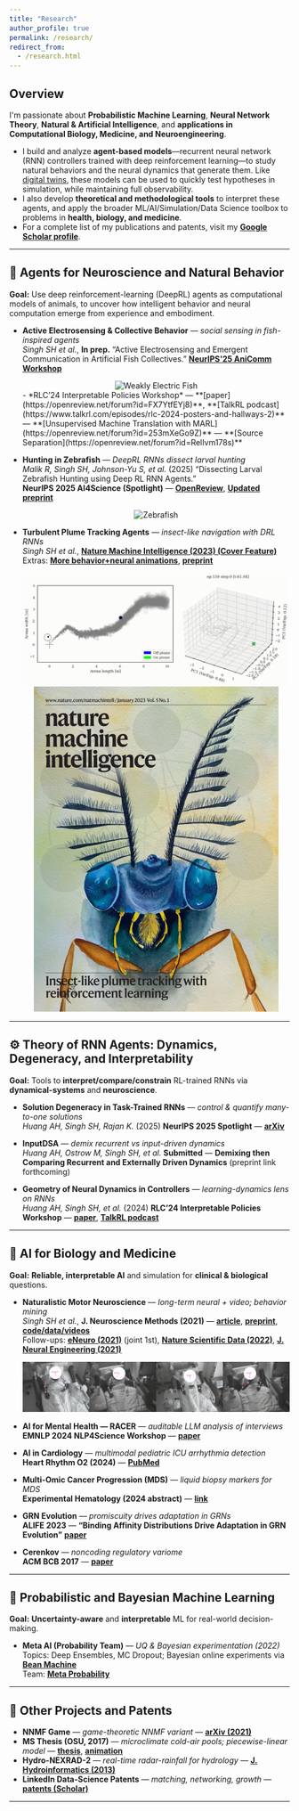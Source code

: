 ```yaml
---
title: "Research"
author_profile: true
permalink: /research/
redirect_from: 
  - /research.html
---
```


## Overview
I'm passionate about **Probabilistic Machine Learning**, **Neural Network Theory**, **Natural & Artificial Intelligence**, and **applications in Computational Biology, Medicine, and Neuroengineering**.  
* I build and analyze **agent-based models**—recurrent neural network (RNN) controllers trained with deep reinforcement learning—to study natural behaviors and the neural dynamics that generate them. Like [digital twins](https://en.wikipedia.org/wiki/Digital_twin), these models can be used to quickly test hypotheses in simulation, while maintaining full observability.  
* I also develop **theoretical and methodological tools** to interpret these agents, and apply the broader ML/AI/Simulation/Data Science toolbox to problems in **health, biology, and medicine**.  
* For a complete list of my publications and patents, visit my **[Google Scholar profile](https://scholar.google.com/citations?user=S6wyhngAAAAJ&hl=en)**.


***

## 🧠 Agents for Neuroscience and Natural Behavior

**Goal:** Use deep reinforcement-learning (DeepRL) agents as computational models of animals, to uncover how intelligent behavior and neural computation emerge from experience and embodiment.  

- **Active Electrosensing & Collective Behavior** — *social sensing in fish-inspired agents*  
  *Singh SH et al.*, **In prep.** “Active Electrosensing and Emergent Communication in Artificial Fish Collectives.”  **[NeurIPS'25 AniComm Workshop](https://openreview.net/forum?id=cE07Ac7UWx)** 
  <div align="center"><img src="/files/MAFish_20250109_183556_58206857_5sec.gif" alt="Weakly Electric Fish" /></div>
  - *RLC’24 Interpretable Policies Workshop* — **[paper](https://openreview.net/forum?id=FX7YtfEYj8)**, **[TalkRL podcast](https://www.talkrl.com/episodes/rlc-2024-posters-and-hallways-2)**  
  — **[Unsupervised Machine Translation with MARL](https://openreview.net/forum?id=253mXeGo9Z)**  
  — **[Source Separation](https://openreview.net/forum?id=RelIvm178s)**

- **Hunting in Zebrafish** — *DeepRL RNNs dissect larval hunting*  
  *Malik R, Singh SH, Johnson-Yu S, et al.* (2025) “Dissecting Larval Zebrafish Hunting using Deep RL RNN Agents.”  
  **NeurIPS 2025 AI4Science (Spotlight)** — **[OpenReview](https://openreview.net/forum?id=3kiCmoOQz7#discussion)**, **[Updated preprint](https://arxiv.org/abs/2510.03699)**  
  <div align="center"><img src="/files/Bots_20250922.gif" alt="Zebrafish" /></div>

- **Turbulent Plume Tracking Agents** — *insect-like navigation with DRL RNNs*  
  *Singh SH et al.*, **[Nature Machine Intelligence (2023) (Cover Feature)](https://www.nature.com/articles/s42256-022-00599-w)**   
  Extras: **[More behavior+neural animations](https://github.com/BruntonUWBio/plumetracknets)**, **[preprint](https://arxiv.org/abs/2109.12434)**  
  <div align="center"><img src="https://raw.githubusercontent.com/BruntonUWBio/plumetracknets/refs/heads/main/supp/3307e9/noisy3x5b5_HOME_merged_common_ep159.gif" alt="Video" /></div>
  <div align="center"><img src="/files/nmi_cover.png" alt="NMI Cover" /></div>

---

## ⚙️ Theory of RNN Agents: Dynamics, Degeneracy, and Interpretability

**Goal:** Tools to **interpret/compare/constrain** RL-trained RNNs via **dynamical-systems** and **neuroscience**.

- **Solution Degeneracy in Task-Trained RNNs** — *control & quantify many-to-one solutions*  
  *Huang AH, Singh SH, Rajan K.* (2025) **NeurIPS 2025 Spotlight** — **[arXiv](https://arxiv.org/abs/2410.03972)**

- **InputDSA** — *demix recurrent vs input-driven dynamics*  
  *Huang AH, Ostrow M, Singh SH, et al.* **Submitted** — **Demixing then Comparing Recurrent and Externally Driven Dynamics** (preprint link forthcoming)

- **Geometry of Neural Dynamics in Controllers** — *learning-dynamics lens on RNNs*  
  *Huang AH, Singh SH, et al.* (2024) **RLC’24 Interpretable Policies Workshop** — **[paper](https://openreview.net/forum?id=SbbpTtB6B4)**, **[TalkRL podcast](https://www.talkrl.com/episodes/rlc-2024-posters-and-hallways-1)**

---

## 🧬 AI for Biology and Medicine

**Goal:** **Reliable, interpretable AI** and simulation for **clinical & biological** questions.

- **Naturalistic Motor Neuroscience** — *long-term neural + video; behavior mining*  
  *Singh SH et al.*, **J. Neuroscience Methods (2021)** — **[article](https://www.sciencedirect.com/science/article/pii/S0165027021001345)**, **[preprint](https://arxiv.org/abs/2001.08349)**, **[code/data/videos](https://github.com/BruntonUWBio/mining2021)**  
  Follow-ups: **[eNeuro (2021)](https://www.eneuro.org/content/early/2021/05/21/ENEURO.0007-21.2021.abstract)** (joint 1st), **[Nature Scientific Data (2022)](https://www.nature.com/articles/s41597-022-01280-y)**, **[J. Neural Engineering (2021)](https://iopscience.iop.org/article/10.1088/1741-2552/abda0b/meta)**  
  <div align="center"><img src="https://raw.githubusercontent.com/BruntonUWBio/mining2021/master/right_only_1x4_boomerang.gif" alt="Wrist Motion" /></div>

- **AI for Mental Health — RACER** — *auditable LLM analysis of interviews*  
  **EMNLP 2024 NLP4Science Workshop** — **[paper](https://aclanthology.org/2024.nlp4science-1.8/)**

- **AI in Cardiology** — *multimodal pediatric ICU arrhythmia detection*  
  **Heart Rhythm O2 (2024)** — **[PubMed](https://pubmed.ncbi.nlm.nih.gov/39119021/)**

- **Multi-Omic Cancer Progression (MDS)** — *liquid biopsy markers for MDS*  
  **Experimental Hematology (2024 abstract)** — **[link](https://www.sciencedirect.com/science/article/pii/S0301472X24002261)**

- **GRN Evolution** — *promiscuity drives adaptation in GRNs*  
  **ALIFE 2023** — **“Binding Affinity Distributions Drive Adaptation in GRN Evolution”** **[paper](https://direct.mit.edu/isal/proceedings/isal/35/89/116839)**

- **Cerenkov** — *noncoding regulatory variome*  
  **ACM BCB 2017** — **[paper](https://par.nsf.gov/biblio/10049769)**

---

## 🤖 Probabilistic and Bayesian Machine Learning

**Goal:** **Uncertainty-aware** and **interpretable** ML for real-world decision-making.

- **Meta AI (Probability Team)** — *UQ & Bayesian experimentation (2022)*  
  Topics: Deep Ensembles, MC Dropout; Bayesian online experiments via **[Bean Machine](https://research.facebook.com/blog/2021/12/introducing-bean-machine-a-probabilistic-programming-platform-built-on-pytorch/)**  
  Team: **[Meta Probability](https://research.facebook.com/teams/probability/)**

---

## 🧩 Other Projects and Patents

- **NNMF Game** — *game-theoretic NNMF variant* — **[arXiv (2021)](https://arxiv.org/abs/2104.05069)**  
- **MS Thesis (OSU, 2017)** — *microclimate cold-air pools; piecewise-linear model* — **[thesis](https://ir.library.oregonstate.edu/concern/graduate_thesis_or_dissertations/k0698d22b)**, **[animation](https://github.com/satpreetsingh/osu-cap/raw/master/animations/gpInflectionLapseAnimation_2011-12-12.fullday.gif)**  
- **Hydro-NEXRAD-2** — *real-time radar-rainfall for hydrology* — **[J. Hydroinformatics (2013)](https://iwaponline.com/jh/article/15/2/580/3447/Hydro-NEXRAD-2-real-time-access-to-customized)**  
- **LinkedIn Data-Science Patents** — *matching, networking, growth* — **[patents (Scholar)](https://scholar.google.com/citations?hl=en&user=S6wyhngAAAAJ&view_op=list_works&sortby=pubdate)**

---
